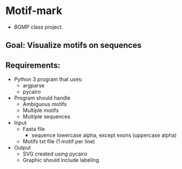 # Motif-mark
- BGMP class project.
  
## Goal: Visualize motifs on sequences

## Requirements:
- Python 3 program that uses:
    - argparse
    - pycairo
- Program should handle
    - Ambiguous motifs
    - Multiple motifs
    - Multiple sequences
- Input
    - Fasta file
        - sequence lowercase alpha, except exons (uppercase alpha)
    - Motifs txt file (1 motif per line)
- Output
    - SVG created using pycairo
    - Graphic should include labeling
